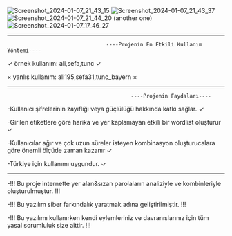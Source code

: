 
![Screenshot_2024-01-07_21_43_15](https://github.com/cakuge/jackal/assets/93228791/ce1a2de3-7c96-4074-a0ea-e28879528fac)
![Screenshot_2024-01-07_21_43_37](https://github.com/cakuge/jackal/assets/93228791/c2a3d4dd-4927-446d-9e9c-e09106aad019)
![Screenshot_2024-01-07_21_44_20](https://github.com/cakuge/jackal/assets/93228791/11a2794a-b6a8-441e-b1b0-8335be972857)
(another one)
![Screenshot_2024-01-07_17_46_27](https://github.com/cakuge/jackal/assets/93228791/58548e9e-792a-4bec-8821-13e4df89f0f9)


________________________________________________________________________________________________________________

                                    ----Projenin En Etkili Kullanım Yöntemi----

<!--Sadece etiketler girerek kullanınız. -->

✓ örnek kullanım: ali,sefa,tunc ✓

× yanlış kullanım: ali195,sefa31,tunc_bayern ×

________________________________________________________________________________________________________________

                                            ----Projenin Faydaları----

-Kullanıcı şifrelerinin zayıflığı veya güçlülüğü hakkında katkı sağlar. ✓

-Girilen etiketlere göre harika ve yer kaplamayan etkili bir wordlist oluşturur ✓

-Kullanıcılar ağır ve çok uzun süreler isteyen kombinasyon oluşturucalara göre önemli ölçüde zaman kazanır ✓

-Türkiye için kullanımı uygundur. ✓

________________________________________________________________________________________________________________

-!!! Bu proje internette yer alan&sızan parolaların analiziyle ve kombinleriyle oluşturulmuştur. !!!

-!!! Bu yazılım siber farkındalık yaratmak adına geliştirilmiştir.  !!!

-!!! Bu yazılımı kullanırken kendi eylemleriniz ve davranışlarınız için tüm yasal sorumluluk size aittir. !!!
